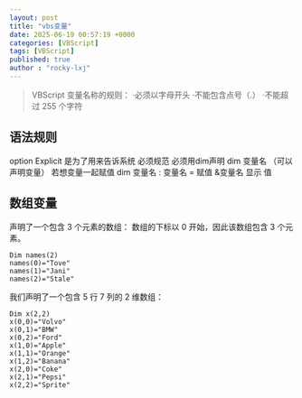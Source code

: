 ```yaml
---
layout: post
title: "vbs变量"
date: 2025-06-19 00:57:19 +0000
categories: [VBScript]
tags: [VBScript]
published: true
author : "rocky-lxj"
---
```


>VBScript 变量名称的规则：
>·必须以字母开头
>·不能包含点号（.）
>·不能超过 255 个字符

## 语法规则
option Explicit 是为了用来告诉系统 必须规范 必须用dim声明 
dim 变量名 （可以声明变量）
若想变量一起赋值
dim 变量名 : 变量名 = 赋值
&变量名 显示 值

## 数组变量
声明了一个包含 3 个元素的数组：
数组的下标以 0 开始，因此该数组包含 3 个元素。
```vbs
Dim names(2)
names(0)="Tove"
names(1)="Jani"
names(2)="Stale"
```

我们声明了一个包含 5 行 7 列的 2 维数组：
```vbs
Dim x(2,2)
x(0,0)="Volvo"
x(0,1)="BMW"
x(0,2)="Ford"
x(1,0)="Apple"
x(1,1)="Orange"
x(1,2)="Banana"
x(2,0)="Coke"
x(2,1)="Pepsi"
x(2,2)="Sprite"
```

